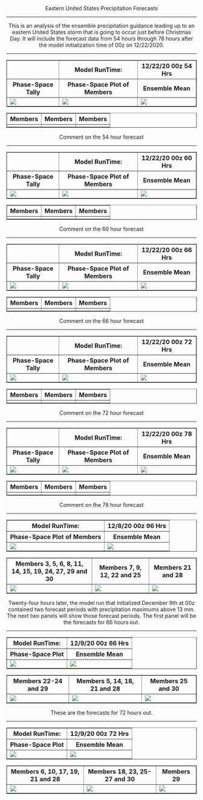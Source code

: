 <html>
  <head>
    <meta charset="utf-8">
    <meta name="viewport" content="width=device-width, initial-scale=1">
  </head>
  <body>
    <center>Eastern United States Precipitation Forecasts
  <hr>


<table border="1" cellpadding="1" cellspacing="1">
    <tr>
      <th></th>
      <th>Model RunTime:</th>
      <th>12/22/20 00z 54 Hrs</th>
    <tr>
      <th>Phase-Space Tally</th>
      <th>Phase-Space Plot of Members</th>
      <th>Ensemble Mean</th>
    </tr>
    <tr>
      <td><img src="https://user-images.githubusercontent.com/75145898/102918563-618c9480-4444-11eb-8d3d-36fca10abdad.png"></td>
      <td><img src="https://user-images.githubusercontent.com/75145898/102916827-6ac83200-4441-11eb-873e-456d943e5c34.png"></td>
      <td><img src="https://user-images.githubusercontent.com/75145898/102916819-69970500-4441-11eb-903d-2f581480800b.png"></td>
    </tr>
This is an analysis of the ensemble precipitation guidance leading up to an eastern United States storm that is going to occur just before Christmas Day. It will include the forecast data from 54 hours through 78 hours after the model initialization time of 00z on 12/22/2020.
<hr>
  <table border="1" cellpadding="1" cellspacing="1">
    <tr>
      <th>Members </th>
      <th>Members </th>
      <th>Members </th>
    </tr>
    <tr>  
      <td><img src=""></td>
      <td><img src=""></td>
      <td><img src=""></td>
    </tr>
<table border="1" cellpadding="1" cellspacing="1">
    <tr>
      <th></th>
      <th>Model RunTime:</th>
      <th>12/22/20 00z 60 Hrs</th>
    <tr>
      <th>Phase-Space Tally</th>
      <th>Phase-Space Plot of Members</th>
      <th>Ensemble Mean</th>
    </tr>
    <tr>
      <td><img src="https://user-images.githubusercontent.com/75145898/102918564-62252b00-4444-11eb-8174-661a7913a17b.png"></td>
      <td><img src="https://user-images.githubusercontent.com/75145898/102916829-6ac83200-4441-11eb-93bc-b042811282e1.png"></td>
      <td><img src="https://user-images.githubusercontent.com/75145898/102916821-6a2f9b80-4441-11eb-8627-c48b8ea5d8eb.png"></td>
    </tr>
Comment on the 54 hour forecast
<hr>
  <table border="1" cellpadding="1" cellspacing="1">
    <tr>
      <th>Members </th>
      <th>Members </th>
      <th>Members </th>
    </tr>
    <tr>  
      <td><img src=""></td>
      <td><img src=""></td>
      <td><img src=""></td>
    </tr>
<table border="1" cellpadding="1" cellspacing="1">
    <tr>
      <th></th>
      <th>Model RunTime:</th>
      <th>12/22/20 00z 66 Hrs</th>
    <tr>
      <th>Phase-Space Tally</th>
      <th>Phase-Space Plot of Members</th>
      <th>Ensemble Mean</th>
    </tr>
    <tr>
      <td><img src="https://user-images.githubusercontent.com/75145898/102918567-62252b00-4444-11eb-8b5b-5251db6474eb.png"></td>
      <td><img src="https://user-images.githubusercontent.com/75145898/102916831-6ac83200-4441-11eb-9b91-5f2736cadb29.png"></td>
      <td><img src="https://user-images.githubusercontent.com/75145898/102916822-6a2f9b80-4441-11eb-8b98-edd01d1e5a28.png"></td>
    </tr>
Comment on the 60 hour forecast
<hr>
  <table border="1" cellpadding="1" cellspacing="1">
    <tr>
      <th>Members </th>
      <th>Members </th>
      <th>Members </th>
    </tr>
    <tr>  
      <td><img src=""></td>
      <td><img src=""></td>
      <td><img src=""></td>
    </tr>


<table border="1" cellpadding="1" cellspacing="1">
    <tr>
      <th></th>
      <th>Model RunTime:</th>
      <th>12/22/20 00z 72 Hrs</th>
    <tr>
      <th>Phase-Space Tally</th>
      <th>Phase-Space Plot of Members</th>
      <th>Ensemble Mean</th>
    </tr>
    <tr>
      <td><img src="https://user-images.githubusercontent.com/75145898/102918568-62252b00-4444-11eb-8d03-55367a95fbcb.png"></td>
      <td><img src="https://user-images.githubusercontent.com/75145898/102916832-6b60c880-4441-11eb-9a19-8324ee62b492.png"></td>
      <td><img src="https://user-images.githubusercontent.com/75145898/102916824-6a2f9b80-4441-11eb-8de7-17e9ef5b663c.png"></td>
    </tr>
Comment on the 66 hour forecast
<hr>
  <table border="1" cellpadding="1" cellspacing="1">
    <tr>
      <th>Members </th>
      <th>Members </th>
      <th>Members </th>
    </tr>
    <tr>  
      <td><img src=""></td>
      <td><img src=""></td>
      <td><img src=""></td>
    </tr>
<table border="1" cellpadding="1" cellspacing="1">
    <tr>
      <th></th>
      <th>Model RunTime:</th>
      <th>12/22/20 00z 78 Hrs</th>
    <tr>
      <th>Phase-Space Tally</th>
      <th>Phase-Space Plot of Members</th>
      <th>Ensemble Mean</th>
    </tr>
    <tr>
      <td><img src="https://user-images.githubusercontent.com/75145898/102918570-62252b00-4444-11eb-8efe-475e30e5ba71.png"></td>
      <td><img src="https://user-images.githubusercontent.com/75145898/102916834-6b60c880-4441-11eb-9343-c6ef9a0a5778.png"></td>
      <td><img src="https://user-images.githubusercontent.com/75145898/102916825-6ac83200-4441-11eb-968f-f40789e16edd.png"></td>
    </tr>
Comment on the 72 hour forecast
<hr>
  <table border="1" cellpadding="1" cellspacing="1">
    <tr>
      <th>Members </th>
      <th>Members </th>
      <th>Members </th>
    </tr>
    <tr>  
      <td><img src=""></td>
      <td><img src=""></td>
      <td><img src=""></td>
    </tr>


<table border="1" cellpadding="1" cellspacing="1">
    <tr>
      <th>Model RunTime:</th>
      <th>12/8/20 00z 96 Hrs</th>
    <tr>
      <th>Phase-Space Plot of Members</th>
      <th>Ensemble Mean</th>
    </tr>
    <tr>
      <td><img src="https://user-images.githubusercontent.com/75145898/102044442-0e577980-3d94-11eb-8653-08d1127f778f.png"></td>
      <td><img src="https://user-images.githubusercontent.com/75145898/102044440-0dbee300-3d94-11eb-8984-e872038b1e85.png"></td>
    </tr>
Comment on the 78 hour forecast
<hr>
  <table border="1" cellpadding="1" cellspacing="1">
    <tr>
      <th>Members 3, 5, 6, 8, 11, 14, 15, 19, 24, 27, 29 and 30</th>
      <th>Members 7, 9, 12, 22 and 25</th>
      <th>Members 21 and 28</th>
    </tr>
    <tr>  
      <td><img src="https://user-images.githubusercontent.com/75145898/102045111-7d819d80-3d95-11eb-892a-ec7a159658a7.png"></td>
      <td><img src="https://user-images.githubusercontent.com/75145898/102045127-84a8ab80-3d95-11eb-91ed-5c068ccb430c.png"></td>
      <td><img src="https://user-images.githubusercontent.com/75145898/102045125-84101500-3d95-11eb-8777-e05d339fa865.png"></td>
    </tr>
    
<table border="1" cellpadding="1" cellspacing="1">
    <tr>
      <th>Model RunTime:</th>
      <th>12/9/20 00z 66 Hrs</th>
    <tr>
      <th>Phase-Space Plot</th>
      <th>Ensemble Mean</th>
    </tr>
    <tr>
      <td><img src="https://user-images.githubusercontent.com/75145898/102046102-d81bf900-3d97-11eb-9f9d-e2c55067c8d4.png"></td>
      <td><img src="https://user-images.githubusercontent.com/75145898/102046098-d7836280-3d97-11eb-93a7-84c61379fc54.png"></td>
    </tr>
Twenty-four hours later, the model run that initialized December 9th at 00z contained two forecast periods with precipitation maximums above 13 mm.  The next two panels will show those forecast periods. The first panel will be the forecasts for 66 hours out. 
<hr>
  <table border="1" cellpadding="1" cellspacing="1">
    <tr>
      <th>Members 22-24 and 29</th>
      <th>Members 5, 14, 18, 21 and 28</th>
      <th>Members 25 and 30</th>
    </tr>
    <tr>  
      <td><img src="https://user-images.githubusercontent.com/75145898/102047676-e6b7df80-3d9a-11eb-924e-753ea74a8bac.png"></td>
      <td><img src="https://user-images.githubusercontent.com/75145898/102047694-f0414780-3d9a-11eb-9619-d3e4377c6b67.png"></td>
      <td><img src="https://user-images.githubusercontent.com/75145898/102047710-f7685580-3d9a-11eb-943a-c09b4e273a37.png"></td>
    </tr>
    
<table border="1" cellpadding="1" cellspacing="1">
    <tr>
      <th>Model RunTime:</th>
      <th>12/9/20 00z 72 Hrs</th>
    <tr>
      <th>Phase-Space Plot</th>
      <th>Ensemble Mean</th>
    </tr>
    <tr>
      <td><img src="https://user-images.githubusercontent.com/75145898/102046103-d8b48f80-3d97-11eb-8f82-43e275fb1a77.png"></td>
      <td><img src="https://user-images.githubusercontent.com/75145898/102046100-d81bf900-3d97-11eb-9164-2a038f35f77a.png"></td>
    </tr>
These are the forecasts for 72 hours out.  
<hr>
  <table border="1" cellpadding="1" cellspacing="1">
    <tr>
      <th>Members 6, 10, 17, 19, 21 and 28</th>
      <th>Members 18, 23, 25-27 and 30</th>
      <th>Members 29</th>
    </tr>
    <tr>  
      <td><img src="https://user-images.githubusercontent.com/75145898/102047678-e7507600-3d9a-11eb-940f-df2e4b1739f5.png"></td>
      <td><img src="https://user-images.githubusercontent.com/75145898/102047698-f0414780-3d9a-11eb-99d1-747909ab30a0.png"></td>
      <td><img src="https://user-images.githubusercontent.com/75145898/102047711-f800ec00-3d9a-11eb-851a-b67b07a4fddc.png"></td>
    </tr>
